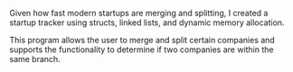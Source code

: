 Given how fast modern startups are merging and splitting, I created a startup tracker using structs, linked lists, and dynamic memory allocation.

This program allows the user to merge and split certain companies and supports the functionality to determine if two companies are within the same branch.
